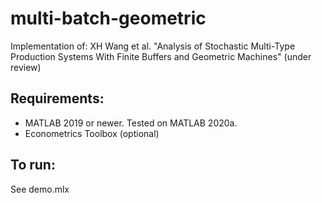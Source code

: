 # multi-batch-geometric
Implementation of: XH Wang et al. "Analysis of Stochastic Multi-Type Production Systems With Finite Buffers and Geometric Machines" (under review)

## Requirements:
- MATLAB 2019 or newer. Tested on MATLAB 2020a.
- Econometrics Toolbox (optional)

## To run:
See demo.mlx